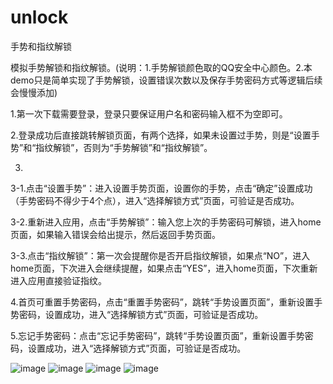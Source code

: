 # unlock
手势和指纹解锁

模拟手势解锁和指纹解锁。(说明：1.手势解锁颜色取的QQ安全中心颜色。2.本demo只是简单实现了手势解锁，设置错误次数以及保存手势密码方式等逻辑后续会慢慢添加)

1.第一次下载需要登录，登录只要保证用户名和密码输入框不为空即可。

2.登录成功后直接跳转解锁页面，有两个选择，如果未设置过手势，则是“设置手势”和“指纹解锁”，否则为“手势解锁”和“指纹解锁”。

3.
3-1.点击“设置手势”：进入设置手势页面，设置你的手势，点击“确定”设置成功（手势密码不得少于4个点），进入“选择解锁方式”页面，可验证是否成功。

3-2.重新进入应用，点击“手势解锁”：输入您上次的手势密码可解锁，进入home页面，如果输入错误会给出提示，然后返回手势页面。

3-3.点击“指纹解锁”：第一次会提醒你是否开启指纹解锁，如果点“NO”，进入home页面，下次进入会继续提醒，如果点击“YES”，进入home页面，下次重新进入应用直接验证指纹。

4.首页可重置手势密码，点击“重置手势密码”，跳转“手势设置页面”，重新设置手势密码，设置成功，进入“选择解锁方式”页面，可验证是否成功。

5.忘记手势密码：点击“忘记手势密码”，跳转“手势设置页面”，重新设置手势密码，设置成功，进入“选择解锁方式”页面，可验证是否成功。

![image](https://yx29.oss-cn-beijing.aliyuncs.com/unlock11.png)       ![image](https://yx29.oss-cn-beijing.aliyuncs.com/unlock22.png?Expires=1550480538&OSSAccessKeyId=TMP.AQHpaxJCB8wK6ESawGyicgp__RWlSvbYVFCwfLTvYjOfvYXObErzY4WWwMjeAAAwLAIUFbgS1PIUCvdHTiKE-3nckPQZVAQCFBg3hShd5QrY-1MpJSGQbfVyhRrg&Signature=33KRYuAz6XXLlhKbheRBu3kB9oQ%3D)
![image](https://yx29.oss-cn-beijing.aliyuncs.com/unlock33.png)       ![image](https://yx29.oss-cn-beijing.aliyuncs.com/unlock44.png?Expires=1550480552&OSSAccessKeyId=TMP.AQHpaxJCB8wK6ESawGyicgp__RWlSvbYVFCwfLTvYjOfvYXObErzY4WWwMjeAAAwLAIUFbgS1PIUCvdHTiKE-3nckPQZVAQCFBg3hShd5QrY-1MpJSGQbfVyhRrg&Signature=BaHq1njOLVn%2F93iKMUiAFuKgd7g%3D)
